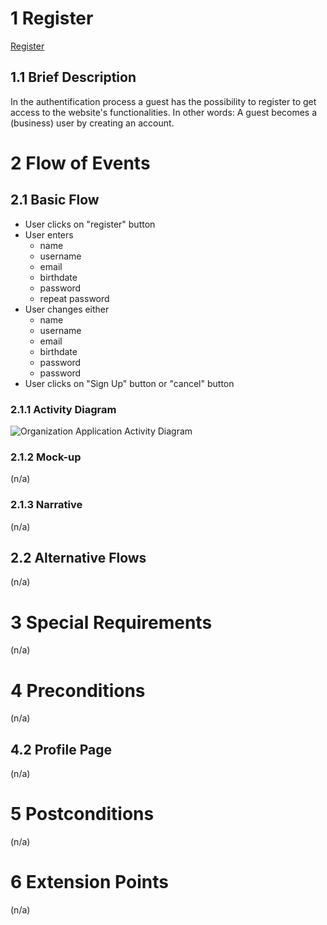 # 1 Register
[Register](../SRS.md#316-edit-profile)

## 1.1 Brief Description
In the authentification process a guest has the possibility to register to get access to the website's functionalities.
In other words: A guest becomes a (business) user by creating an account.
# 2 Flow of Events
## 2.1 Basic Flow

- User clicks on "register" button
- User enters 
    - name
    - username
    - email
    - birthdate
    - password
    - repeat password
- User changes either
    - name
    - username
    - email
    - birthdate
    - password
    - password
- User clicks on "Sign Up" button or "cancel" button 

### 2.1.1 Activity Diagram
![Organization Application Activity Diagram](register-AC.svg)

### 2.1.2 Mock-up
(n/a)

### 2.1.3 Narrative
(n/a)

## 2.2 Alternative Flows
(n/a)

# 3 Special Requirements
(n/a)

# 4 Preconditions
(n/a)

## 4.2 Profile Page
(n/a)

# 5 Postconditions
(n/a)

# 6 Extension Points
(n/a)
